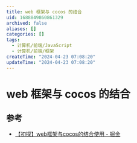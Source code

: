 ```yaml
---
title: web 框架与 cocos 的结合
uid: 1688849860861329
archived: false
aliases: []
categories: []
tags:
  - 计算机/前端/JavaScript
  - 计算机/前端/框架
createTime: "2024-04-23 07:08:20"
updateTime: "2024-04-23 07:08:20"
---
```


# web 框架与 cocos 的结合

## 参考

- [【初探】web框架与cocos的结合使用 - 掘金](https://juejin.cn/post/6949044814008549389)
